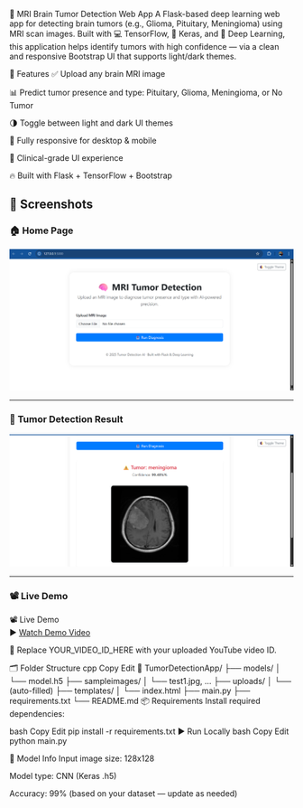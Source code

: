 🧠 MRI Brain Tumor Detection Web App
A Flask-based deep learning web app for detecting brain tumors (e.g., Glioma, Pituitary, Meningioma) using MRI scan images.
Built with 💻 TensorFlow, 🔬 Keras, and 🧪 Deep Learning, this application helps identify tumors with high confidence — via a clean and responsive Bootstrap UI that supports light/dark themes.

🚀 Features
✅ Upload any brain MRI image

📊 Predict tumor presence and type: Pituitary, Glioma, Meningioma, or No Tumor

🌗 Toggle between light and dark UI themes

📱 Fully responsive for desktop & mobile

🎨 Clinical-grade UI experience

🔥 Built with Flask + TensorFlow + Bootstrap

## 📸 Screenshots

### 🏠 Home Page
![Home Page](Screenshots/Screenshot%202025-07-02%20130917.png)

---

### 🧠 Tumor Detection Result
![Result Page](Screenshots/Screenshot%202025-07-02%20133233.png)

---  

### 📽️ Live Demo

📽️ Live Demo  
▶️ [Watch Demo Video]([https://github.com/Rohit-coder01/Brain_Tumor_Detection_Using_DL/raw/main/demo/demo_video.mp4](https://github.com/Rohit-coder01/Brain_Tumor_Detection_Using_DL/raw/main/demo/demo_video.mp4))




🔗 Replace YOUR_VIDEO_ID_HERE with your uploaded YouTube video ID.

🗂️ Folder Structure
cpp
Copy
Edit
📁 TumorDetectionApp/
├── models/
│   └── model.h5
├── sampleimages/
│   └── test1.jpg, ...
├── uploads/
│   └── (auto-filled)
├── templates/
│   └── index.html
├── main.py
├── requirements.txt
└── README.md
📦 Requirements
Install required dependencies:

bash
Copy
Edit
pip install -r requirements.txt
▶️ Run Locally
bash
Copy
Edit
python main.py


🧠 Model Info
Input image size: 128x128

Model type: CNN (Keras .h5)

Accuracy: 99% (based on your dataset — update as needed)

